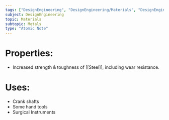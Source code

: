 ```yaml
---
tags: ["DesignEngineering", "DesignEngineering/Materials", "DesignEngineering/Materials/Metals", "DesignEngineering/Materials/Metals/Elements"]
subject: DesignEngineering
topic: Materials
subtopic: Metals
type: "Atomic Note"
---
```


# Properties:
 - Increased strength & toughness of [[Steel]], including wear resistance.
# Uses:
 - Crank shafts
 - Some hand tools
 - Surgical Instruments
